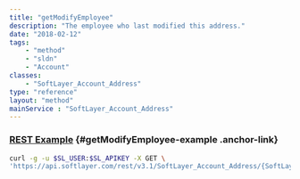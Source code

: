 ```yaml
---
title: "getModifyEmployee"
description: "The employee who last modified this address."
date: "2018-02-12"
tags:
    - "method"
    - "sldn"
    - "Account"
classes:
    - "SoftLayer_Account_Address"
type: "reference"
layout: "method"
mainService : "SoftLayer_Account_Address"
---
```


### [REST Example](#getModifyEmployee-example) <a href="/article/rest/"><i class="fas fa-question"></i></a> {#getModifyEmployee-example .anchor-link} 
```bash
curl -g -u $SL_USER:$SL_APIKEY -X GET \
'https://api.softlayer.com/rest/v3.1/SoftLayer_Account_Address/{SoftLayer_Account_AddressID}/getModifyEmployee'
```
